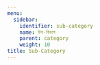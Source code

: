 ```yaml
---
menu:
  sidebar:
    identifier: sub-category
    name: উপ-বিভাগ
    parent: category
    weight: 10
title: Sub-Category
---
```

